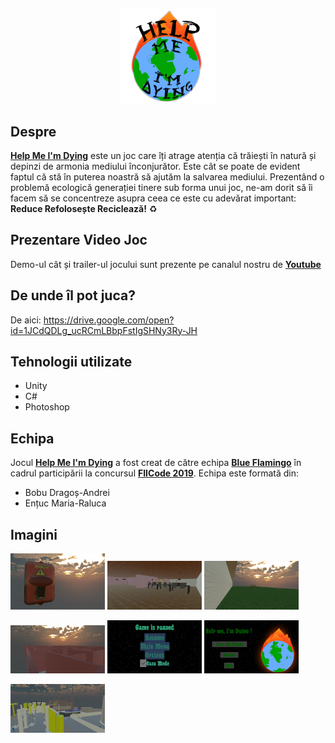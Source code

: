 <p align="center"><img src="https://github.com/BobuDragos/HelpMeImDying/blob/master/Help%20Me%20I'm%20Dying/Assets/_Sprites/IMG_6773.PNG" width="30%" /></p>

## Despre
[**Help Me I'm Dying**](https://drive.google.com/open?id=1JCdQDLg_ucRCmLBbpFstIgSHNy3Ry-JH) este un joc care îți atrage atenția că trăiești în natură și depinzi de armonia mediului înconjurător. Este cât se poate de evident faptul că stă în puterea noastră să ajutăm la salvarea mediului. Prezentând o problemă ecologică generației tinere sub forma unui joc, ne-am dorit să îi facem să se concentreze asupra ceea ce este cu adevărat important: **Reduce Refolosește Reciclează!**  ♻️

## Prezentare Video Joc

Demo-ul cât și trailer-ul jocului sunt prezente pe canalul nostru de [**Youtube**](https://www.youtube.com/channel/UCnfmjIer7FwbQN9TNDT4m_Q?view_as=subscriber)

## De unde îl pot juca?

De aici: https://drive.google.com/open?id=1JCdQDLg_ucRCmLBbpFstIgSHNy3Ry-JH


## Tehnologii utilizate
* Unity
* C#
* Photoshop

## Echipa

Jocul [**Help Me I'm Dying**](https://drive.google.com/open?id=1JCdQDLg_ucRCmLBbpFstIgSHNy3Ry-JH)  a fost creat de către echipa [**Blue Flamingo**](https://www.youtube.com/channel/UCnfmjIer7FwbQN9TNDT4m_Q?view_as=subscriber) în cadrul participării la concursul [**FIICode 2019**](https://fiicode.asii.ro/). Echipa este formată din:

* Bobu Dragoș-Andrei
* Ențuc Maria-Raluca

## Imagini

<p>
<img src="https://github.com/BobuDragos/HelpMeImDying/blob/master/Help%20Me%20I'm%20Dying/Assets/_Screenshots/BetterHandle.PNG" width="30%" />

<img src="https://github.com/BobuDragos/HelpMeImDying/blob/master/Help%20Me%20I'm%20Dying/Assets/_Screenshots/House01%20Interior.PNG" width="30%" />

<img src="https://github.com/BobuDragos/HelpMeImDying/blob/master/Help%20Me%20I'm%20Dying/Assets/_Screenshots/House01.PNG" width="30%" />
</p>


<p>
<img src="https://github.com/BobuDragos/HelpMeImDying/blob/master/Help%20Me%20I'm%20Dying/Assets/_Screenshots/Maze.PNG" width="30%" />

<img src="https://github.com/BobuDragos/HelpMeImDying/blob/master/Help%20Me%20I'm%20Dying/Assets/_Screenshots/PauseMenu.PNG" width="30%" />

<img src="https://github.com/BobuDragos/HelpMeImDying/blob/master/Help%20Me%20I'm%20Dying/Assets/_Screenshots/MainMenu.PNG" width="30%" />
</p>


<p>
<img src="https://github.com/BobuDragos/HelpMeImDying/blob/master/Help%20Me%20I'm%20Dying/Assets/_Screenshots/Station.PNG" width="30%" />
</p>
